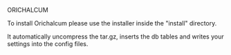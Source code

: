 ORICHALCUM

To install Orichalcum please use the installer inside the "install" directory.

It automatically uncompress the tar.gz, inserts the db tables and writes your settings into the config files.

